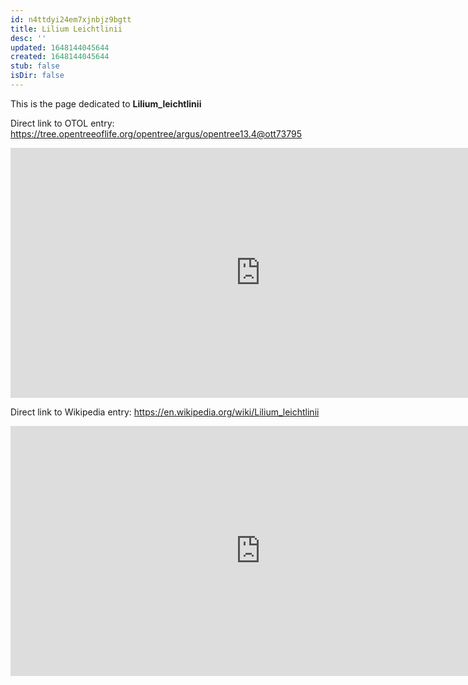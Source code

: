 ```yaml
---
id: n4ttdyi24em7xjnbjz9bgtt
title: Lilium Leichtlinii
desc: ''
updated: 1648144045644
created: 1648144045644
stub: false
isDir: false
---
```

This is the page dedicated to **Lilium_leichtlinii**


Direct link to OTOL entry: https://tree.opentreeoflife.org/opentree/argus/opentree13.4@ott73795



<html>
    <body>
    <iframe src="https://tree.opentreeoflife.org/opentree/argus/opentree13.4@ott73795"
    width="800" height="400" frameborder="0" allowfullscreen> </iframe>
    </body>
</html>
    


Direct link to Wikipedia entry: https://en.wikipedia.org/wiki/Lilium_leichtlinii



<html>
    <body>
    <iframe src="https://en.wikipedia.org/wiki/Lilium_leichtlinii"
    width="800" height="400" frameborder="0" allowfullscreen> </iframe>
    </body>
</html>
    
